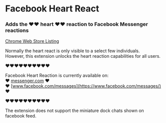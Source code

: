 # Facebook Heart React
### Adds the ❤❤ heart ❤❤ reaction to Facebook Messenger reactions

[Chrome Web Store Listing](https://chrome.google.com/webstore/detail/ohhhckeljnecaiamhlahbpdccchbofgl/publish-accepted?authuser=1&hl=en)

Normally the heart react is only visible to a select few individuals.  
However, this extension unlocks the heart reaction capabilities for all users.  

❤❤❤❤❤❤❤❤❤❤

Facebook Heart Reaction is currently available on:  
❤ [messenger.com](https://messenger.com) ❤  
❤ [www.facebook.com/messages](https://www.facebook.com/messages/) ❤  

❤❤❤❤❤❤❤❤❤❤

The extension does not support the miniature dock chats shown on facebook feed.
